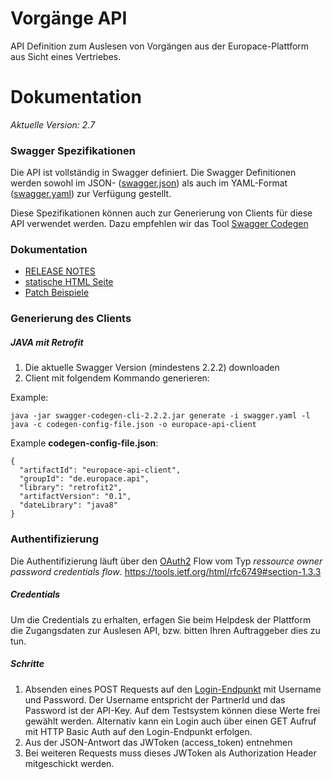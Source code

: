 # Vorgänge API

API Definition zum Auslesen von Vorgängen aus der Europace-Plattform aus Sicht eines Vertriebes.

# Dokumentation

*Aktuelle Version: 2.7*

### Swagger Spezifikationen
Die API ist vollständig in Swagger definiert. Die Swagger Definitionen werden sowohl im JSON- ([swagger.json](swagger.json)) als auch im YAML-Format ([swagger.yaml](swagger.yaml)) zur Verfügung gestellt.

Diese Spezifikationen können auch zur Generierung von Clients für diese API verwendet
werden. Dazu empfehlen wir das Tool [Swagger Codegen](https://github.com/swagger-api/swagger-codegen)

### Dokumentation

- [RELEASE NOTES](https://github.com/europace/baufismart-vorgaenge-api/releases)
- [statische HTML Seite](http://htmlpreview.github.io?https://raw.githubusercontent.com/europace/baufismart-vorgaenge-api/master/dokumentation/index.html)
- [Patch Beispiele](https://github.com/europace/baufismart-vorgaenge-api/blob/master/dokumentation/patch.md)

### Generierung des Clients
##### JAVA mit Retrofit

1. Die aktuelle Swagger Version (mindestens 2.2.2) downloaden
2. Client mit folgendem Kommando generieren:

Example:
```
java -jar swagger-codegen-cli-2.2.2.jar generate -i swagger.yaml -l java -c codegen-config-file.json -o europace-api-client
```

Example **codegen-config-file.json**:

```
{
  "artifactId": "europace-api-client",
  "groupId": "de.europace.api",
  "library": "retrofit2",
  "artifactVersion": "0.1",
  "dateLibrary": "java8"
}

```

### Authentifizierung

Die Authentifizierung läuft über den [OAuth2](https://oauth.net/2/) Flow vom Typ *ressource owner password credentials flow*.
https://tools.ietf.org/html/rfc6749#section-1.3.3

##### Credentials
Um die Credentials zu erhalten, erfagen Sie beim Helpdesk der Plattform die Zugangsdaten zur Auslesen API, bzw. bitten Ihren Auftraggeber dies zu tun.

##### Schritte
1. Absenden eines POST Requests auf den [Login-Endpunkt](https://htmlpreview.github.io/?https://raw.githubusercontent.com/europace/baufismart-vorgaenge-api/master/dokumentation/index.html#_oauth2) mit Username und Password. Der Username entspricht der PartnerId und das Password ist der API-Key. Auf dem Testsystem können diese Werte frei gewählt werden. Alternativ kann ein Login auch über einen GET Aufruf mit HTTP Basic Auth auf den Login-Endpunkt erfolgen.
2. Aus der JSON-Antwort das JWToken (access_token) entnehmen
3. Bei weiteren Requests muss dieses JWToken als Authorization Header mitgeschickt werden.
